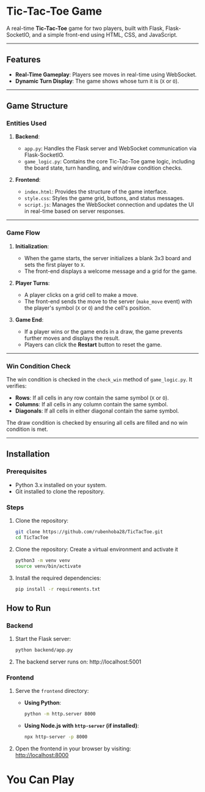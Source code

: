 # Tic-Tac-Toe Game

A real-time **Tic-Tac-Toe** game for two players, built with Flask, Flask-SocketIO, and a simple front-end using HTML, CSS, and JavaScript.

---

## Features

- **Real-Time Gameplay**: Players see moves in real-time using WebSocket.
- **Dynamic Turn Display**: The game shows whose turn it is (`X` or `O`).
---

## Game Structure

### Entities Used
1. **Backend**:
   - `app.py`: Handles the Flask server and WebSocket communication via Flask-SocketIO.
   - `game_logic.py`: Contains the core Tic-Tac-Toe game logic, including the board state, turn handling, and win/draw condition checks.

2. **Frontend**:
   - `index.html`: Provides the structure of the game interface.
   - `style.css`: Styles the game grid, buttons, and status messages.
   - `script.js`: Manages the WebSocket connection and updates the UI in real-time based on server responses.

---

### Game Flow

1. **Initialization**:
   - When the game starts, the server initializes a blank 3x3 board and sets the first player to `X`.
   - The front-end displays a welcome message and a grid for the game.

2. **Player Turns**:
   - A player clicks on a grid cell to make a move.
   - The front-end sends the move to the server (`make_move` event) with the player's symbol (`X` or `O`) and the cell's position.
     
3. **Game End**:
   - If a player wins or the game ends in a draw, the game prevents further moves and displays the result.
   - Players can click the **Restart** button to reset the game.

---

### Win Condition Check
The win condition is checked in the `check_win` method of `game_logic.py`. It verifies:
- **Rows**: If all cells in any row contain the same symbol (`X` or `O`).
- **Columns**: If all cells in any column contain the same symbol.
- **Diagonals**: If all cells in either diagonal contain the same symbol.

The draw condition is checked by ensuring all cells are filled and no win condition is met.

---

## Installation

### Prerequisites
- Python 3.x installed on your system.
- Git installed to clone the repository.

### Steps
1. Clone the repository:
   ```bash
   git clone https://github.com/rubenhoba28/TicTacToe.git
   cd TicTacToe
   
2. Clone the repository:
   Create a virtual environment and activate it
   ```bash
   python3 -m venv venv
   source venv/bin/activate

3. Install the required dependencies:
   ```bash
   pip install -r requirements.txt

## How to Run

### Backend
1. Start the Flask server:
   ```bash
   python backend/app.py
   
2. The backend server runs on: http://localhost:5001

### Frontend

1. Serve the `frontend` directory:

   - **Using Python**:
     ```bash
     python -m http.server 8000
     ```

   - **Using Node.js with `http-server` (if installed)**:
     ```bash
     npx http-server -p 8000
     ```

2. Open the frontend in your browser by visiting:  
   [http://localhost:8000](http://localhost:8000)

# You Can Play



   



